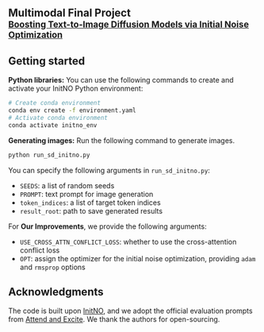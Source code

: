 ## Multimodal Final Project<br><sub>[Boosting Text-to-Image Diffusion Models via Initial Noise Optimization](https://arxiv.org/abs/2404.04650)</sub>

## Getting started

**Python libraries:** You can use the following commands to create and activate your InitNO Python environment:

```.bash
# Create conda environment
conda env create -f environment.yaml
# Activate conda environment
conda activate initno_env
```

**Generating images:** Run the following command to generate images.
```.bash
python run_sd_initno.py
```

You can specify the following arguments in `run_sd_initno.py`:

* `SEEDS`: a list of random seeds
* `PROMPT`: text prompt for image generation
* `token_indices`: a list of target token indices
* `result_root`: path to save generated results

For **Our Improvements**, we provide the following arguments:
* `USE_CROSS_ATTN_CONFLICT_LOSS`: whether to use the cross-attention conflict loss
* `OPT`: assign the optimizer for the initial noise optimization, providing `adam` and `rmsprop` options

## Acknowledgments

The code is built upon [InitNO](https://xiefan-guo.github.io/initno), and we adopt the official evaluation prompts from [Attend and Excite](https://github.com/yuval-alaluf/Attend-and-Excite). We thank the authors for open-sourcing.